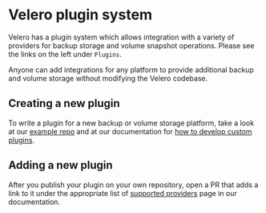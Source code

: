
# Velero plugin system

Velero has a plugin system which allows integration with a variety of providers for backup storage and volume snapshot operations. Please see the links on the left under `Plugins`.

Anyone can add integrations for any platform to provide additional backup and volume storage without modifying the Velero codebase.

## Creating a new plugin

To write a plugin for a new backup or volume storage platform, take a look at our [example repo][1] and at our documentation for [how to develop custom plugins][2].

## Adding a new plugin

After you publish your plugin on your own repository, open a PR that adds a link to it under the appropriate list of [supported providers][3] page in our documentation.

[1]: https://github.com/vmware-tanzu/velero-plugin-example/
[2]: custom-plugins.md
[3]: supported-providers.md